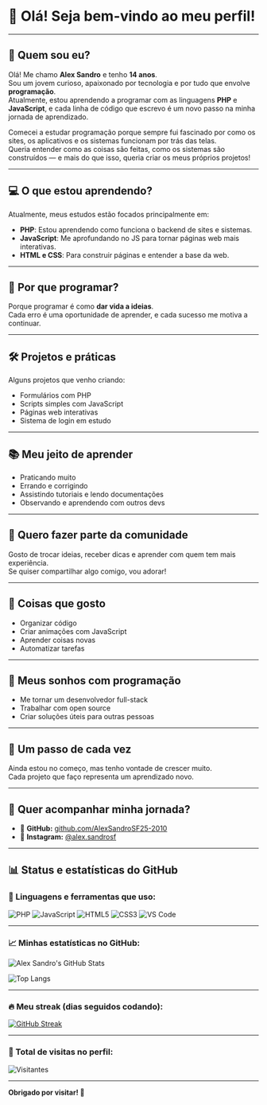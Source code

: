 # 👋 Olá! Seja bem-vindo ao meu perfil!

---

## 👦 Quem sou eu?

Olá! Me chamo **Alex Sandro** e tenho **14 anos**.  
Sou um jovem curioso, apaixonado por tecnologia e por tudo que envolve **programação**.  
Atualmente, estou aprendendo a programar com as linguagens **PHP** e **JavaScript**, e cada linha de código que escrevo é um novo passo na minha jornada de aprendizado.  

Comecei a estudar programação porque sempre fui fascinado por como os sites, os aplicativos e os sistemas funcionam por trás das telas.  
Queria entender como as coisas são feitas, como os sistemas são construídos — e mais do que isso, queria criar os meus próprios projetos!

---

## 💻 O que estou aprendendo?

Atualmente, meus estudos estão focados principalmente em:

- **PHP**: Estou aprendendo como funciona o backend de sites e sistemas.  
- **JavaScript**: Me aprofundando no JS para tornar páginas web mais interativas.  
- **HTML e CSS**: Para construir páginas e entender a base da web.

---

## 🚀 Por que programar?

Porque programar é como **dar vida a ideias**.  
Cada erro é uma oportunidade de aprender, e cada sucesso me motiva a continuar.

---

## 🛠️ Projetos e práticas

Alguns projetos que venho criando:

- Formulários com PHP
- Scripts simples com JavaScript
- Páginas web interativas
- Sistema de login em estudo

---

## 📚 Meu jeito de aprender

- Praticando muito  
- Errando e corrigindo  
- Assistindo tutoriais e lendo documentações  
- Observando e aprendendo com outros devs

---

## 🤝 Quero fazer parte da comunidade

Gosto de trocar ideias, receber dicas e aprender com quem tem mais experiência.  
Se quiser compartilhar algo comigo, vou adorar!

---

## 💬 Coisas que gosto

- Organizar código  
- Criar animações com JavaScript  
- Aprender coisas novas  
- Automatizar tarefas

---

## 🔮 Meus sonhos com programação

- Me tornar um desenvolvedor full-stack  
- Trabalhar com open source  
- Criar soluções úteis para outras pessoas

---

## 🧭 Um passo de cada vez

Ainda estou no começo, mas tenho vontade de crescer muito.  
Cada projeto que faço representa um aprendizado novo.

---

## 📂 Quer acompanhar minha jornada?

- 🧠 **GitHub:** [github.com/AlexSandroSF25-2010](https://github.com/AlexSandroSF25-2010)  
- 📸 **Instagram:** [@alex.sandrosf](https://www.instagram.com/alex.sandrosf/)

---

## 📊 Status e estatísticas do GitHub

### 🧰 Linguagens e ferramentas que uso:

![PHP](https://img.shields.io/badge/PHP-777BB4?style=for-the-badge&logo=php&logoColor=white)
![JavaScript](https://img.shields.io/badge/JavaScript-F7DF1E?style=for-the-badge&logo=javascript&logoColor=black)
![HTML5](https://img.shields.io/badge/HTML5-E34F26?style=for-the-badge&logo=html5&logoColor=white)
![CSS3](https://img.shields.io/badge/CSS3-1572B6?style=for-the-badge&logo=css3&logoColor=white)
![VS Code](https://img.shields.io/badge/VS%20Code-007ACC?style=for-the-badge&logo=visual-studio-code&logoColor=white)

---

### 📈 Minhas estatísticas no GitHub:

![Alex Sandro's GitHub Stats](https://github-readme-stats.vercel.app/api?username=AlexSandroSF25-2010&show_icons=true&theme=tokyonight)

![Top Langs](https://github-readme-stats.vercel.app/api/top-langs/?username=AlexSandroSF25-2010&layout=compact&theme=tokyonight)

---

### 🔥 Meu streak (dias seguidos codando):

[![GitHub Streak](https://streak-stats.demolab.com?user=AlexSandroSF25-2010&theme=tokyonight&date_format=j%20M%5B%20Y%5D)](https://git.io/streak-stats)

---

### 🧮 Total de visitas no perfil:

![Visitantes](https://komarev.com/ghpvc/?username=AlexSandroSF25-2010&style=flat-square&color=blue)

---

**Obrigado por visitar! 🙌**
